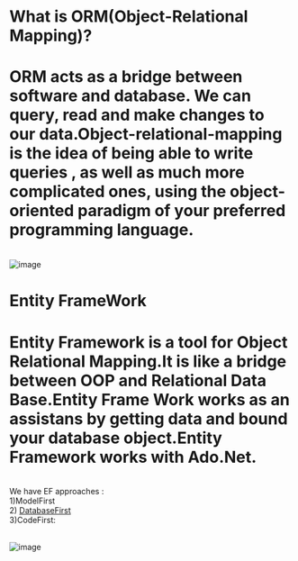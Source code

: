 
# What is ORM(Object-Relational Mapping)?
# ORM acts as a bridge between software and database. We can query, read and make changes to our data.Object-relational-mapping is the idea of being able to write queries , as well as much more complicated ones, using the object-oriented paradigm of your preferred programming language.
<br> ![image](https://user-images.githubusercontent.com/90280719/136834175-e1d79764-22b9-4722-b4fb-fd93d4069243.png)




# Entity FrameWork
# Entity Framework is a tool for Object Relational Mapping.It is like a bridge between OOP and Relational Data Base.Entity Frame Work works as an assistans by getting data and bound your database object.Entity Framework works with Ado.Net.

<br> We have EF approaches : 
 <br>  1)ModelFirst
 <br> 2) [DatabaseFirst ](https://github.com/SongulSYTRK/Data_Access/tree/master/EntityFramework_DbFirst_L%C4%B0NQ)
 <br> 3)CodeFirst:

<br> ![image](https://user-images.githubusercontent.com/90280719/136834114-1608a3a0-8720-41b5-acc0-c6fba625b05a.png)

